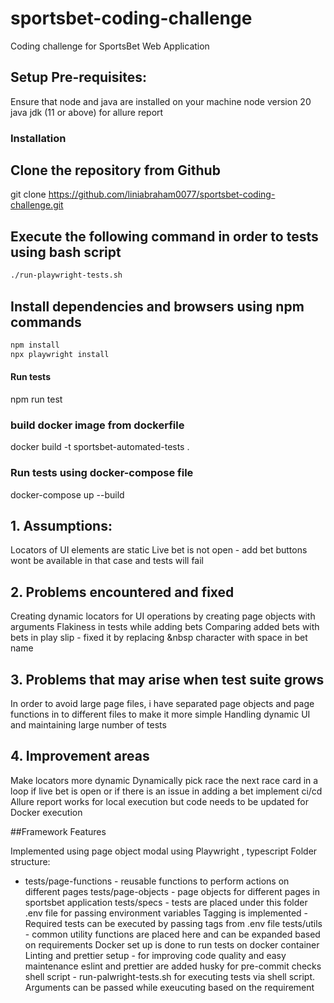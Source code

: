 # sportsbet-coding-challenge

Coding challenge for SportsBet Web Application

## Setup Pre-requisites:

Ensure that node and java are installed on your machine
node version 20
java jdk (11 or above) for allure report

### Installation

## Clone the repository from Github

git clone https://github.com/liniabraham0077/sportsbet-coding-challenge.git

## Execute the following command in order to tests using bash script

```bash
./run-playwright-tests.sh
```

## Install dependencies and browsers using npm commands

```bash
npm install
npx playwright install
```

#### Run tests

npm run test

### build docker image from dockerfile

docker build -t sportsbet-automated-tests .

### Run tests using docker-compose file

docker-compose up --build

## 1. Assumptions:

Locators of UI elements are static
Live bet is not open - add bet buttons wont be available in that case and tests will fail

## 2. Problems encountered and fixed

Creating dynamic locators for UI operations by creating page objects with arguments
Flakiness in tests while adding bets
Comparing added bets with bets in play slip - fixed it by replacing &nbsp character with space in bet name

## 3. Problems that may arise when test suite grows

In order to avoid large page files, i have separated page objects and page functions in to different files to make it more simple
Handling dynamic UI and maintaining large number of tests

## 4. Improvement areas

Make locators more dynamic
Dynamically pick race the next race card in a loop if live bet is open or if there is an issue in adding a bet
implement ci/cd
Allure report works for local execution but code needs to be updated for Docker execution


##Framework Features

Implemented using page object modal using Playwright , typescript
Folder structure:
* tests/page-functions - reusable functions to perform actions on different pages
tests/page-objects - page objects for different pages in sportsbet application
tests/specs - tests are placed under this folder
.env file for passing environment variables
Tagging is implemented - Required tests can be executed by passing tags from .env file
tests/utils - common utility functions are placed here and can be expanded based on requirements
Docker set up is done to run tests on docker container
Linting and prettier setup - for improving code quality and easy maintenance eslint and prettier are added
husky for pre-commit checks
shell script - run-palwright-tests.sh for executing tests via shell script. Arguments can be passed while exeucuting based on the requirement

